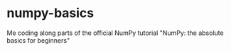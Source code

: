 # numpy-basics
Me coding along parts of the official NumPy tutorial "NumPy: the absolute basics for beginners"
